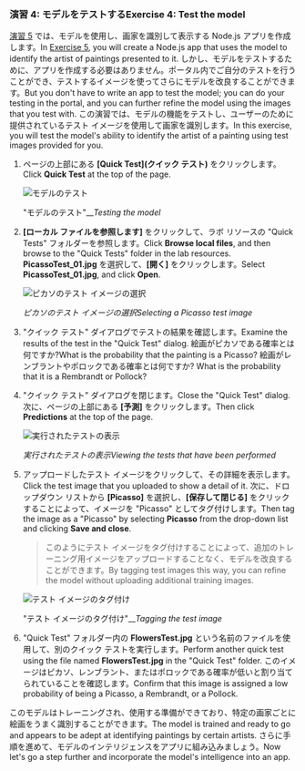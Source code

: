 ### <a name="exercise-4-test-the-model"></a><span data-ttu-id="d0779-101">演習 4: モデルをテストする</span><span class="sxs-lookup"><span data-stu-id="d0779-101">Exercise 4: Test the model</span></span>

<span data-ttu-id="d0779-102">[演習 5](../5-build-app.yml) では、モデルを使用し、画家を識別して表示する Node.js アプリを作成します。</span><span class="sxs-lookup"><span data-stu-id="d0779-102">In [Exercise 5](../5-build-app.yml), you will create a Node.js app that uses the model to identify the artist of paintings presented to it.</span></span> <span data-ttu-id="d0779-103">しかし、モデルをテストするために、アプリを作成する必要はありません。ポータル内でご自分のテストを行うことができ、テストするイメージを使ってさらにモデルを改良することができます。</span><span class="sxs-lookup"><span data-stu-id="d0779-103">But you don't have to write an app to test the model; you can do your testing in the portal, and you can further refine the model using the images that you test with.</span></span> <span data-ttu-id="d0779-104">この演習では、モデルの機能をテストし、ユーザーのために提供されているテスト イメージを使用して画家を識別します。</span><span class="sxs-lookup"><span data-stu-id="d0779-104">In this exercise, you will test the model's ability to identify the artist of a painting using test images provided for you.</span></span>

1. <span data-ttu-id="d0779-105">ページの上部にある **[Quick Test]\(クイック テスト\)** をクリックします。</span><span class="sxs-lookup"><span data-stu-id="d0779-105">Click **Quick Test** at the top of the page.</span></span>
 
    ![モデルのテスト](../images/portal-click-quick-test.png)

    <span data-ttu-id="d0779-107">"モデルのテスト"__</span><span class="sxs-lookup"><span data-stu-id="d0779-107">_Testing the model_</span></span> 

1. <span data-ttu-id="d0779-108">**[ローカル ファイルを参照します]** をクリックして、ラボ リソースの "Quick Tests" フォルダーを参照します。</span><span class="sxs-lookup"><span data-stu-id="d0779-108">Click **Browse local files**, and then browse to the "Quick Tests" folder in the lab resources.</span></span> <span data-ttu-id="d0779-109">**PicassoTest_01.jpg** を選択して、**[開く]** をクリックします。</span><span class="sxs-lookup"><span data-stu-id="d0779-109">Select **PicassoTest_01.jpg**, and click **Open**.</span></span>

    ![ピカソのテスト イメージの選択](../images/portal-select-test-01.png)

    <span data-ttu-id="d0779-111">_ピカソのテスト イメージの選択_</span><span class="sxs-lookup"><span data-stu-id="d0779-111">_Selecting a Picasso test image_</span></span> 

1. <span data-ttu-id="d0779-112">"クイック テスト" ダイアログでテストの結果を確認します。</span><span class="sxs-lookup"><span data-stu-id="d0779-112">Examine the results of the test in the "Quick Test" dialog.</span></span> <span data-ttu-id="d0779-113">絵画がピカソである確率とは何ですか?</span><span class="sxs-lookup"><span data-stu-id="d0779-113">What is the probability that the painting is a Picasso?</span></span> <span data-ttu-id="d0779-114">絵画がレンブラントやポロックである確率とは何ですか? </span><span class="sxs-lookup"><span data-stu-id="d0779-114">What is the probability that it is a Rembrandt or Pollock?</span></span>

1. <span data-ttu-id="d0779-115">"クイック テスト" ダイアログを閉じます。</span><span class="sxs-lookup"><span data-stu-id="d0779-115">Close the "Quick Test" dialog.</span></span> <span data-ttu-id="d0779-116">次に、ページの上部にある **[予測]** をクリックします。</span><span class="sxs-lookup"><span data-stu-id="d0779-116">Then click **Predictions** at the top of the page.</span></span>
 
    ![実行されたテストの表示](../images/portal-select-predictions.png)

    <span data-ttu-id="d0779-118">_実行されたテストの表示_</span><span class="sxs-lookup"><span data-stu-id="d0779-118">_Viewing the tests that have been performed_</span></span> 

1. <span data-ttu-id="d0779-119">アップロードしたテスト イメージをクリックして、その詳細を表示します。</span><span class="sxs-lookup"><span data-stu-id="d0779-119">Click the test image that you uploaded to show a detail of it.</span></span> <span data-ttu-id="d0779-120">次に、ドロップダウン リストから **[Picasso]** を選択し、**[保存して閉じる]** をクリックすることによって、イメージを "Picasso" としてタグ付けします。</span><span class="sxs-lookup"><span data-stu-id="d0779-120">Then tag the image as a "Picasso" by selecting **Picasso** from the drop-down list and clicking **Save and close**.</span></span>

    > <span data-ttu-id="d0779-121">このようにテスト イメージをタグ付けすることによって、追加のトレーニング用イメージをアップロードすることなく、モデルを改良することができます。</span><span class="sxs-lookup"><span data-stu-id="d0779-121">By tagging test images this way, you can refine the model without uploading additional training images.</span></span>
 
    ![テスト イメージのタグ付け](../images/tag-test-image.png)

    <span data-ttu-id="d0779-123">"テスト イメージのタグ付け"__</span><span class="sxs-lookup"><span data-stu-id="d0779-123">_Tagging the test image_</span></span> 

1. <span data-ttu-id="d0779-124">"Quick Test" フォルダー内の **FlowersTest.jpg** という名前のファイルを使用して、別のクイック テストを実行します。</span><span class="sxs-lookup"><span data-stu-id="d0779-124">Perform another quick test using the file named **FlowersTest.jpg** in the "Quick Test" folder.</span></span> <span data-ttu-id="d0779-125">このイメージはピカソ、レンブラント、またはポロックである確率が低いと割り当てられていることを確認します。</span><span class="sxs-lookup"><span data-stu-id="d0779-125">Confirm that this image is assigned a low probability of being a Picasso, a Rembrandt, or a Pollock.</span></span>

<span data-ttu-id="d0779-126">このモデルはトレーニングされ、使用する準備ができており、特定の画家ごとに絵画をうまく識別することができます。</span><span class="sxs-lookup"><span data-stu-id="d0779-126">The model is trained and ready to go and appears to be adept at identifying paintings by certain artists.</span></span> <span data-ttu-id="d0779-127">さらに手順を進めて、モデルのインテリジェンスをアプリに組み込みましょう。</span><span class="sxs-lookup"><span data-stu-id="d0779-127">Now let's go a step further and incorporate the model's intelligence into an app.</span></span>